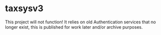 # taxsysv3
This project will not function!  It relies on old Authentication services that no longer exist, this is published for work later and/or archive purposes.

